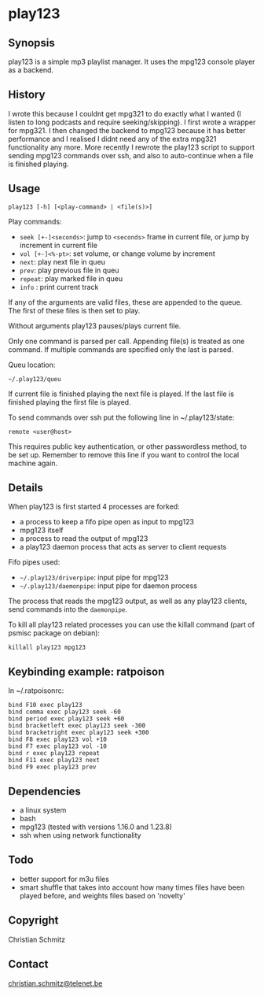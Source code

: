 # play123

## Synopsis

play123 is a simple mp3 playlist manager. It uses the mpg123 console player as a backend.

## History 

I wrote this because I couldnt get mpg321 to do exactly what I wanted (I listen to long podcasts and require seeking/skipping). I first wrote a wrapper for mpg321. I then changed the backend to mpg123 because it has better performance and I realised I didnt need any of the extra mpg321 functionality any more. More recently I rewrote the play123 script to support sending mpg123 commands over ssh, and also to auto-continue when a file is finished playing.

## Usage

```
play123 [-h] [<play-command> | <file(s)>]
```

Play commands:
* `seek [+-]<seconds>`: jump to `<seconds>` frame in current file, or jump by increment in current file
* `vol [+-]<%-pt>`: set volume, or change volume by increment
* `next`: play next file in queu
* `prev`: play previous file in queu
* `repeat`: play marked file in queu
* `info` : print current track

If any of the arguments are valid files, these are appended to the queue. The first of these files is then set to play.

Without arguments play123 pauses/plays current file.

Only one command is parsed per call. Appending file(s) is treated as one command. If multiple commands are specified only the last is parsed.

Queu location:
```
~/.play123/queu
```

If current file is finished playing the next file is played. If the last file is finished playing the first file is played.

To send commands over ssh put the following line in ~/.play123/state:
```
remote <user@host>
```
This requires public key authentication, or other passwordless method, to be set up. Remember to remove this line if you want to control the local machine again.

## Details

When play123 is first started 4 processes are forked:
* a process to keep a fifo pipe open as input to mpg123
* mpg123 itself
* a process to read the output of mpg123
* a play123 daemon process that acts as server to client requests

Fifo pipes used:
* `~/.play123/driverpipe`: input pipe for mpg123
* `~/.play123/daemonpipe`: input pipe for daemon process

The process that reads the mpg123 output, as well as any play123 clients, send commands into the `daemonpipe`.

To kill all play123 related processes you can use the killall command (part of psmisc package on debian):
```
killall play123 mpg123
```

## Keybinding example: ratpoison

In ~/.ratpoisonrc:
```
bind F10 exec play123
bind comma exec play123 seek -60
bind period exec play123 seek +60
bind bracketleft exec play123 seek -300
bind bracketright exec play123 seek +300
bind F8 exec play123 vol +10
bind F7 exec play123 vol -10
bind r exec play123 repeat
bind F11 exec play123 next
bind F9 exec play123 prev
```

## Dependencies

* a linux system
* bash
* mpg123 (tested with versions 1.16.0 and 1.23.8)
* ssh when using network functionality

## Todo

* better support for m3u files
* smart shuffle that takes into account how many times files have been played before, and weights files based on 'novelty' 

## Copyright

Christian Schmitz

## Contact

christian.schmitz@telenet.be
